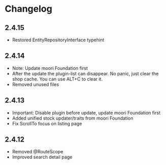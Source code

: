 # Changelog

## 2.4.15

* Restored EntityRepositoryInterface typehint

## 2.4.14

* Note: Update moori Foundation first
* After the update the plugin-list can disappear. No panic, just clear the shop cache. You can use ALT+C to clear it.
* Removed unused files

## 2.4.13

* Important: Disable plugin before update, update moori Foundation first
* Added unified stock updater/traits from moori Foundation
* Fix ScrollTo focus on listing page

## 2.4.12

* Removed @RouteScope
* Improved search detail page
